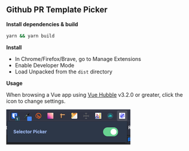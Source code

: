 ## Github PR Template Picker

**Install dependencies & build**

```bash
yarn && yarn build
```

**Install**

- In Chrome/Firefox/Brave, go to Manage Extensions
- Enable Developer Mode
- Load Unpacked from the `dist` directory

**Usage**

When browsing a Vue app using [Vue Hubble](https://crishellco.github.io/vue-hubble/) v3.2.0 or greater, click the icon to change settings.

![Popup](popup.png)
